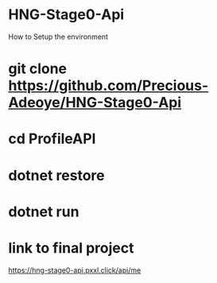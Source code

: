 # HNG-Stage0-Api
How to Setup the environment
# git clone <https://github.com/Precious-Adeoye/HNG-Stage0-Api>
# cd ProfileAPI
# dotnet restore
# dotnet run

# link to final project
https://hng-stage0-api.pxxl.click/api/me
